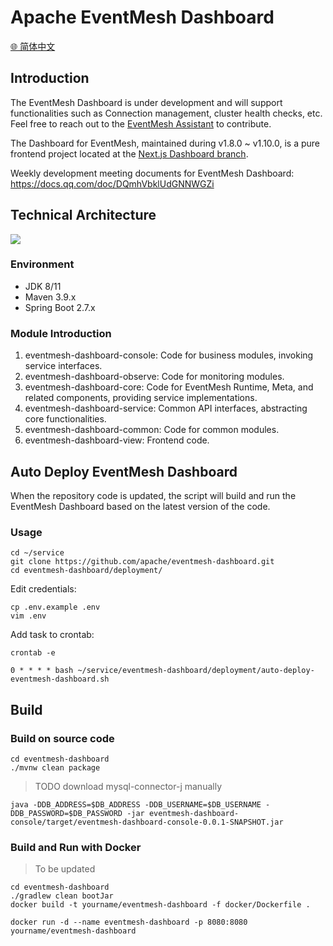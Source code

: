 # Apache EventMesh Dashboard

[🌐 简体中文](README.zh-CN.md)

## Introduction

The EventMesh Dashboard is under development and will support functionalities such as Connection management, cluster health checks, etc. Feel free to reach out to the [EventMesh Assistant](https://github.com/apache/eventmesh?tab=readme-ov-file#community) to contribute.

The Dashboard for EventMesh, maintained during v1.8.0 ~ v1.10.0, is a pure frontend project located at the [Next.js Dashboard branch](https://github.com/apache/eventmesh-dashboard/tree/nextjs-dashboard).

Weekly development meeting documents for EventMesh Dashboard: https://docs.qq.com/doc/DQmhVbklUdGNNWGZi

## Technical Architecture

![](https://github.com/apache/eventmesh/assets/34571087/f61103a8-e9a4-419f-ab42-ae99feb4f431)

### Environment

- JDK 8/11
- Maven 3.9.x
- Spring Boot 2.7.x

### Module Introduction

1. eventmesh-dashboard-console: Code for business modules, invoking service interfaces.
2. eventmesh-dashboard-observe: Code for monitoring modules.
3. eventmesh-dashboard-core: Code for EventMesh Runtime, Meta, and related components, providing service implementations.
4. eventmesh-dashboard-service: Common API interfaces, abstracting core functionalities.
5. eventmesh-dashboard-common: Code for common modules.
6. eventmesh-dashboard-view: Frontend code.

## Auto Deploy EventMesh Dashboard

When the repository code is updated, the script will build and run the EventMesh Dashboard based on the latest version of the code.

### Usage

```
cd ~/service
git clone https://github.com/apache/eventmesh-dashboard.git
cd eventmesh-dashboard/deployment/
```

Edit credentials:

```
cp .env.example .env
vim .env
```

Add task to crontab:

```
crontab -e
```

```
0 * * * * bash ~/service/eventmesh-dashboard/deployment/auto-deploy-eventmesh-dashboard.sh
```

## Build

### Build on source code

```
cd eventmesh-dashboard
./mvnw clean package
```

>TODO download mysql-connector-j manually

```
java -DDB_ADDRESS=$DB_ADDRESS -DDB_USERNAME=$DB_USERNAME -DDB_PASSWORD=$DB_PASSWORD -jar eventmesh-dashboard-console/target/eventmesh-dashboard-console-0.0.1-SNAPSHOT.jar
```

### Build and Run with Docker

>To be updated

```
cd eventmesh-dashboard
./gradlew clean bootJar
docker build -t yourname/eventmesh-dashboard -f docker/Dockerfile .
```

```
docker run -d --name eventmesh-dashboard -p 8080:8080 yourname/eventmesh-dashboard
```